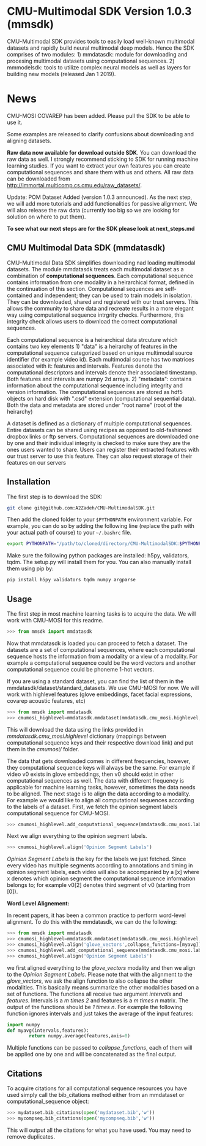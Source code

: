 

# CMU-Multimodal SDK Version 1.0.3 (mmsdk)

CMU-Multimodal SDK provides tools to easily load well-known multimodal datasets and rapidly build neural multimodal deep models. Hence the SDK comprises of two modules: 1) mmdatasdk: module for downloading and procesing multimodal datasets using computational sequences. 2) mmmodelsdk: tools to utilize complex neural models as well as layers for building new models (released Jan 1 2019). 

# News

CMU-MOSI COVAREP has been added. Please pull the SDK to be able to use it. 

Some examples are released to clarify confusions about downloading and aligning datasets.

**Raw data now available for download outside SDK**. You can download the raw data as well. I strongly recommend sticking to SDK for running machine learning studies. If you want to extract your own features you can create computational sequences and share them with us and others. All raw data can be downloaded from http://immortal.multicomp.cs.cmu.edu/raw_datasets/. 

Update: POM Dataset Added (version 1.0.3 announced). As the next step, we will add more tutorials and add functionalities for passive alignment. We will also release the raw data (currently too big so we are looking for solution on where to put them). 

**To see what our next steps are for the SDK please look at next_steps.md**


## CMU Multimodal Data SDK (mmdatasdk)

CMU-Multimodal Data SDK simplifies downloading nad loading multimodal datasets. The module mmdatasdk treats each multimodal dataset as a combination of **computational sequences**. Each computational sequence contains information from one modality in a heirarchical format, defined in the continuation of this section. Computational sequences are self-contained and independent; they can be used to train models in isolation. They can be downloaded, shared and registered with our trust servers. This allows the community to share data and recreate results in a more elegant way using computational sequence intrgrity checks. Furthermore, this integrity check allows users to download the correct computational sequences. 

Each computational sequence is a heirarchical data strcuture which contains two key elements 1) "data" is a heirarchy of features in the computational sequence categorized based on unique multimodal source identifier (for example video id). Each multimodal source has two matrices associated with it: features and intervals. Features denote the computational descriptors and intervals denote their associated timestamp. Both features and intervals are numpy 2d arrays. 2) "metadata": contains information about the computational sequence including integrity and version information. The computational sequences are stored as hdf5 objects on hard disk with ".csd" extension (computational sequential data). Both the data and metadata are stored under "root name" (root of the heirarchy)

A dataset is defined as a dictionary of multiple computational sequences. Entire datasets can be shared using recipes as opposed to old-fashioned dropbox links or ftp servers. Computational sequences are downloaded one by one and their individual integrity is checked to make sure they are the ones users wanted to share. Users can register their extracted features with our trust server to use this feature. They can also request storage of their features on our servers 


## Installation

The first step is to download the SDK:

```bash
git clone git@github.com:A2Zadeh/CMU-MultimodalSDK.git
```

Then add the cloned folder to your `$PYTHONPATH` environment variable. For example, you can do so by adding the following line (replace the path with your actual path of course) to your `~/.bashrc` file. 

```bash
export PYTHONPATH="/path/to/cloned/directory/CMU-MultimodalSDK:$PYTHONPATH"
```

Make sure the following python packages are installed: h5py, validators, tqdm. The setup.py will install them for you. You can also manually install them using pip by:

```bash
pip install h5py validators tqdm numpy argparse
```

## Usage

The first step in most machine learning tasks is to acquire the data. We will work with CMU-MOSI for this readme. 

```python
>>> from mmsdk import mmdatasdk
```

Now that mmdatasdk is loaded you can proceed to fetch a dataset. The datasets are a set of computational sequences, where each computational sequence hosts the information from a modality or a view of a modality. For example a computational sequence could be the word vectors and another computational sequence could be phoneme 1-hot vectors. 

If you are using a standard dataset, you can find the list of them in the mmdatasdk/dataset/standard_datasets. We use CMU-MOSI for now. We will work with highlevel features (glove embeddings, facet facial expressions, covarep acoustic features, etc)

```python
>>> from mmsdk import mmdatasdk
>>> cmumosi_highlevel=mmdatasdk.mmdataset(mmdatasdk.cmu_mosi.highlevel,'cmumosi/')
```

This will download the data using the links provided in *mmdatasdk.cmu_mosi.highlevel* dictionary (mappings between computational sequence keys and their respective download link) and put them in the *cmumosi/* folder. 

The data that gets downloaded comes in different frequencies, however, they computational sequence keys will always be the same. For example if video v0 exists in glove embeddings, then v0 should exist in other computational sequences as well. The data with different frequency is applicable for machine learning tasks, however, sometimes the data needs to be aligned. The next stage is to align the data according to a modality. For example we would like to align all computational sequences according to the labels of a dataset. First, we fetch the opinion segment labels computational sequence for CMU-MOSI. 

```python
>>> cmumosi_highlevel.add_computational_sequence(mmdatasdk.cmu_mosi.labels,'cmumosi/')
```

Next we align everything to the opinion segment labels. 

```python
>>> cmumosi_highlevel.align('Opinion Segment Labels')
```

*Opinion Segment Labels* is the key for the labels we just fetched. Since every video has multiple segments according to annotations and timing in opinion segment labels, each video will also be accompanied by a [x] where x denotes which opinion segment the computational sequence information belongs to; for example v0[2] denotes third segment of v0 (starting from [0]). 


**Word Level Alignement:**

In recent papers, it has been a common practice to perform word-level alignment. To do this with the mmdatasdk, we can do the following:

```python
>>> from mmsdk import mmdatasdk
>>> cmumosi_highlevel=mmdatasdk.mmdataset(mmdatasdk.cmu_mosi.highlevel,'cmumosi/')
>>> cmumosi_highlevel.align('glove_vectors',collapse_functions=[myavg])
>>> cmumosi_highlevel.add_computational_sequence(mmdatasdk.cmu_mosi.labels,'cmumosi/')
>>> cmumosi_highlevel.align('Opinion Segment Labels')
```

we first aligned everything to the *glove_vectors* modality and then we align to the *Opinion Segment Labels*. Please note that with the alignment to the *glove_vectors*, we ask the align function to also collapse the other modalities. This basically means summarize the other modalities based on a set of functions. The functions all receive two argument *intervals* and *features*. Intervals is a *m times 2* and features is a *m times n* matrix. The output of the functions should be *1 times n*. For example the following function ignores intervals and just takes the average of the input features:

```python
import numpy
def myavg(intervals,features):
        return numpy.average(features,axis=0)
```

Multiple functions can be passed to *collapse_functions*, each of them will be applied one by one and will be concatenated as the final output. 

## Citations
To acquire citations for all computational sequence resources you have used simply call the bib_citations method either from an mmdataset or computational_sequence object:	

```python
>>> mydataset.bib_citations(open('mydataset.bib','w'))
>>> mycompseq.bib_citations(open('mycompseq.bib','w'))
```
	
This will output all the citations for what you have used. You may need to remove duplicates. 

